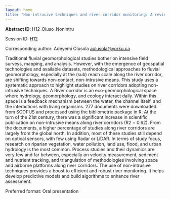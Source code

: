 ```yaml
---
layout: home
title: "Non-intrusive techniques and river corridor monitoring: A review"
---
```



**Abstract ID**: H12_Oluso_Nonintru

Session ID: [H12](.)

Corresponding author: Adeyemi Olusola <a href="mailto:aolusola@yorku.ca">aolusola@yorku.ca</a>

Traditional fluvial geomorphological studies bother on intensive field surveys, mapping, and analysis. However, with the emergence of geospatial technologies and available datasets, methodological approaches to fluvial geomorphology, especially at the (sub) reach scale along the river corridor, are shifting towards non-contact, non-intrusive means. This study uses a systematic approach to highlight studies on river corridors adopting non-intrusive techniques. A River corridor is an eco-geomorphological space where hydrology, geomorphology, and ecology interact daily. Within this space is a feedback mechanism between the water, the channel itself, and the interactions with living organisms. 277 documents were downloaded from SCOPUS and processed using the bibliometrix package in R. At the turn of the 21st century, there was a significant increase in scientific publication on non-intrusive means along river corridors (R2 = 0.62). From the documents, a higher percentage of studies along river corridors are largely from the global north. In addition, most of these studies still depend on optical sensors, with few using Radar or LiDAR. In terms of study focus, research on riparian vegetation, water pollution, land use, flood, and urban hydrology is the most common. Process studies and their dynamics are very few and far between, especially on velocity measurement, sediment and nutrient tracking, and triangulation of methodologies involving space and airborne platforms along river corridors. The use of non-intrusive techniques provides a boost to efficient and robust river monitoring. It helps develop predictive models and build algorithms to enhance river assessment.

Preferred format: Oral presentation
